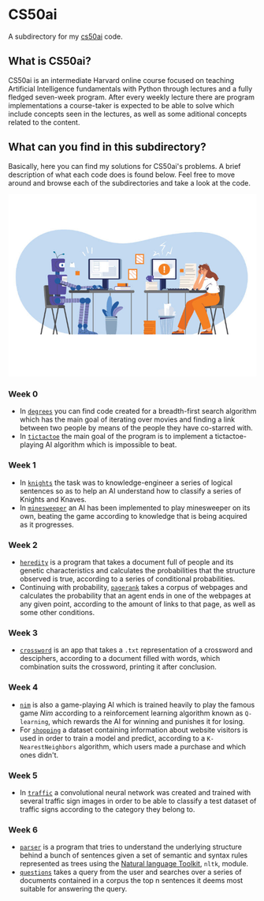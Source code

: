 # CS50ai
A subdirectory for my [cs50ai](https://cs50.harvard.edu/ai/2020/) code.

## What is CS50ai?
CS50ai is an intermediate Harvard online course focused on teaching Artificial Intelligence fundamentals with Python through lectures and a fully fledged seven-week program.
After every weekly lecture there are program implementations a course-taker is expected to be able to solve which include concepts seen in the lectures, as well as some aditional concepts related to the content.

## What can you find in this subdirectory?
Basically, here you can find my solutions for CS50ai's problems.
A brief description of what each code does is found below. Feel free to move around and browse each of the subdirectories and take a look at the code.

<p align="center">
  <img src="figs/ai_work.jpg" />
</p>

### Week 0
- In [`degrees`](wk0/degrees) you can find code created for a breadth-first search algorithm which has the main goal of iterating over movies and finding a link between two people by means of the people they have co-starred with. 
- In [`tictactoe`](wk0/tictactoe) the main goal of the program is to implement a tictactoe-playing AI algorithm which is impossible to beat.
### Week 1
- In [`knights`](wk1/knights) the task was to knowledge-engineer a series of logical sentences so as to help an AI understand how to classify a series of Knights and Knaves.
- In [`minesweeper`](wk1/minesweeper) an AI has been implemented to play minesweeper on its own, beating the game according to knowledge that is being acquired as it progresses. 
### Week 2
- [`heredity`](wk2/heredity) is a program that takes a document full of people and its genetic characteristics and calculates the probabilities that the structure observed is true, according to a series of conditional probabilities.
- Continuing with probability, [`pagerank`](wk2/pagerank) takes a corpus of webpages and calculates the probability that an agent ends in one of the webpages at any given point, according to the amount of links to that page, as well as some other conditions.
### Week 3
- [`crossword`](wk3/crossword) is an app that takes a `.txt` representation of a crossword and desciphers, according to a document filled with words, which combination suits the crossword, printing it after conclusion.
### Week 4
- [`nim`](wk4/nim) is also a game-playing AI which is trained heavily to play the famous game *Nim* according to a reinforcement learning algorithm known as `Q-learning`,  which rewards the AI for winning and punishes it for losing.
- For [`shopping`](wk4/shopping) a dataset containing information about website visitors is used in order to train a model and predict, according to a `K-NearestNeighbors` algorithm, which users made a purchase and which ones didn't.
### Week 5
- In [`traffic`](wk5/traffic) a convolutional neural network was created and trained with several traffic sign images in order to be able to classify a test dataset of traffic signs according to the category they belong to.

### Week 6
- [`parser`](wk6/parser) is a program that tries to understand the underlying structure behind a bunch of sentences given a set of semantic and syntax rules represented as trees using the [Natural language Toolkit](https://www.nltk.org/_modules/nltk/tree.html), `nltk`, module.
- [`questions`](wk6/questions) takes a query from the user and searches over a series of documents contained in a corpus the top n sentences it deems most suitable for answering the query.
